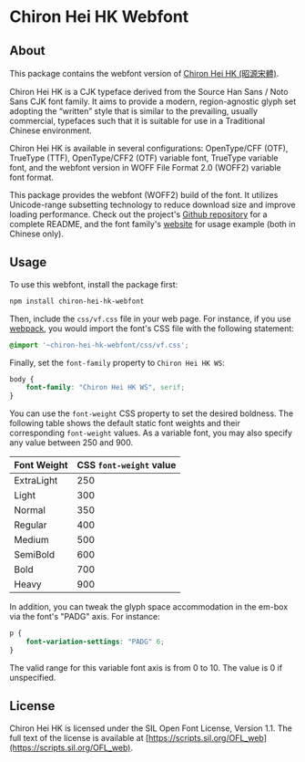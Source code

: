 Chiron Hei HK Webfont
======================

## About

This package contains the webfont version of [Chiron Hei HK (昭源宋體)](https://github.com/chiron-fonts/chiron-hei-hk).

Chiron Hei HK is a CJK typeface derived from the Source Han Sans / Noto Sans CJK font family. It aims to provide a modern, region-agnostic glyph set adopting the “written” style that is similar to the prevailing, usually commercial, typefaces such that it is suitable for use in a Traditional Chinese environment.

Chiron Hei HK is available in several configurations: OpenType/CFF (OTF), TrueType (TTF), OpenType/CFF2 (OTF) variable font, TrueType variable font, and the webfont version in WOFF File Format 2.0 (WOFF2) variable font format.

This package provides the webfont (WOFF2) build of the font. It utilizes Unicode-range subsetting technology to reduce download size and improve loading performance. Check out the project's [Github repository](https://github.com/chiron-fonts/chiron-hei-hk) for a complete README, and the font family's [website](https://chiron-fonts.github.io) for usage example (both in Chinese only).

## Usage

To use this webfont, install the package first:

```bash
npm install chiron-hei-hk-webfont 
```

Then, include the `css/vf.css` file in your web page. For instance, if you use [webpack](https://webpack.js.org/), you would import the font's CSS file with the following statement: 

```css
@import '~chiron-hei-hk-webfont/css/vf.css';
```

Finally, set the `font-family` property to `Chiron Hei HK WS`:

```css
body {
    font-family: "Chiron Hei HK WS", serif;
}
```

You can use the `font-weight` CSS property to set the desired boldness. The following table shows the default static font weights and their corresponding `font-weight` values. As a variable font, you may also specify any value between 250 and 900.

| Font Weight | CSS `font-weight` value |
| ------------| ----------------------- |
| ExtraLight  | 250                     |
| Light       | 300                     |
| Normal      | 350                     |
| Regular     | 400                     |
| Medium      | 500                     |
| SemiBold    | 600                     |
| Bold        | 700                     |
| Heavy       | 900                     |

In addition, you can tweak the glyph space accommodation in the em-box via the font's "PADG" axis. For instance:

```css
p {
    font-variation-settings: "PADG" 6;
}
```

The valid range for this variable font axis is from 0 to 10. The value is 0 if unspecified.

## License

Chiron Hei HK is licensed under the SIL Open Font License, Version 1.1. The full text of the license is available at [https://scripts.sil.org/OFL_web](https://scripts.sil.org/OFL_web).
